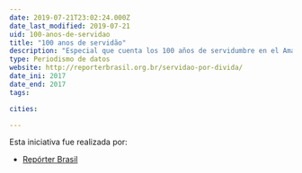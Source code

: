 ```yaml
---
date: 2019-07-21T23:02:24.000Z
date_last_modified: 2019-07-21
uid: 100-anos-de-servidao
title: "100 anos de servidão"
description: "Especial que cuenta los 100 años de servidumbre en el Amazonas y cómo los extractivistas trabajan para pagar deudas al patrón."
type: Periodismo de datos
website: http://reporterbrasil.org.br/servidao-por-divida/
date_ini: 2017
date_end: 2017
tags:

cities: 

---
```


Esta iniciativa fue realizada por:

- [Repórter Brasil](/organizaciones/reporter-brasil)
